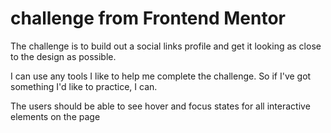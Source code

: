 # challenge from Frontend Mentor

The challenge is to build out a social links profile and get it looking as close to the design as possible.

I can use any tools I like to help me complete the challenge. So if I've got something I'd like to practice, I can.

The users should be able to see hover and focus states for all interactive elements on the page
